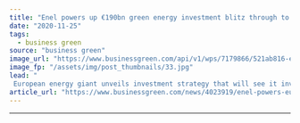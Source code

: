 ```yaml
---
title: "Enel powers up €190bn green energy investment blitz through to 2030"
date: "2020-11-25"
tags: 
  - business green
source: "business green"
image_url: "https://www.businessgreen.com/api/v1/wps/7179866/521ab816-e759-4844-bf99-94823af9bb11/5/0109-enel-185x114.jpg"
image_fp: "/assets/img/post_thumbnails/33.jpg"
lead: "
 European energy giant unveils investment strategy that will see it invest €160bn directly in green infrastructure, while leveraging a further €30bn from other parties ..."
article_url: "https://www.businessgreen.com/news/4023919/enel-powers-eur190bn-green-energy-investment-blitz-2030"
---
```


---
